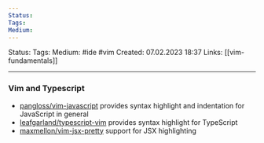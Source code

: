 ```yaml
---
Status: 
Tags: 
Medium:
---
```

Status: 
Tags: 
Medium: #ide #vim
Created: 07.02.2023 18:37
Links: [[vim-fundamentals]]
___

### Vim and Typescript
-   [pangloss/vim-javascript](https://github.com/pangloss/vim-javascript) provides syntax highlight and indentation for JavaScript in general
-   [leafgarland/typescript-vim](https://github.com/leafgarland/typescript-vim) provides syntax highlight for TypeScript
-   [maxmellon/vim-jsx-pretty](https://github.com/MaxMEllon/vim-jsx-pretty) support for JSX highlighting
